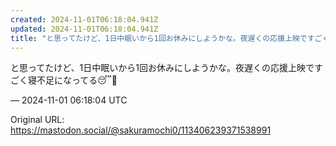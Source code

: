 ```yaml
---
created: 2024-11-01T06:18:04.941Z
updated: 2024-11-01T06:18:04.941Z
title: "と思ってたけど、1日中眠いから1回お休みにしようかな。夜遅くの応援上映ですごく寝不足になってる😴🐑[...]"
---
```


<p>と思ってたけど、1日中眠いから1回お休みにしようかな。夜遅くの応援上映ですごく寝不足になってる😴🐑</p>

&mdash; 2024-11-01 06:18:04 UTC

Original URL: https://mastodon.social/@sakuramochi0/113406239371538991
